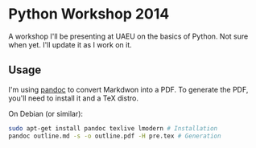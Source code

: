 # Python Workshop 2014

A workshop I'll be presenting at UAEU on the basics of Python. Not sure when yet. I'll update it as I work on it.

## Usage

I'm using [pandoc](http://johnmacfarlane.net/pandoc/) to convert Markdwon into a PDF. To generate the PDF, you'll need to install it and a TeX distro.

On Debian (or similar):

```bash
sudo apt-get install pandoc texlive lmodern # Installation
pandoc outline.md -s -o outline.pdf -H pre.tex # Generation
```